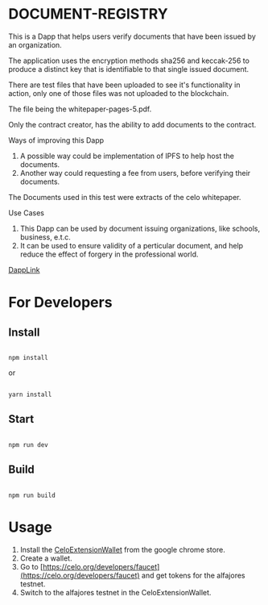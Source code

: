 # DOCUMENT-REGISTRY

This is a Dapp that helps users verify documents that have been issued by an organization. 

The application uses the encryption methods sha256 and keccak-256 to produce a distinct key that is identifiable to that single issued document.

There are test files that have been uploaded to see it's functionality in action, only one of those files was not uploaded to the blockchain.

The file being the whitepaper-pages-5.pdf.

Only the contract creator, has the ability to add documents to the contract.

Ways of improving this Dapp
1. A possible way could be implementation of IPFS to help host the documents.
2. Another way could requesting a fee from users, before verifying their documents.

The Documents used in this test were extracts of the celo whitepaper.

Use Cases
1. This Dapp can be used by document issuing organizations, like schools, business, e.t.c.
2. It can be used to ensure validity of a perticular document, and help reduce the effect of forgery in the professional world.

[DappLink](https://tamara-ebi-pere-victor.github.io/Document-Registry/)

# For Developers
## Install

```

npm install

```

or 

```

yarn install

```

## Start

```

npm run dev

```

## Build

```

npm run build

```

# Usage
1. Install the [CeloExtensionWallet](https://chrome.google.com/webstore/detail/celoextensionwallet/kkilomkmpmkbdnfelcpgckmpcaemjcdh?hl=en) from the google chrome store.
2. Create a wallet.
3. Go to [https://celo.org/developers/faucet](https://celo.org/developers/faucet) and get tokens for the alfajores testnet.
4. Switch to the alfajores testnet in the CeloExtensionWallet.
